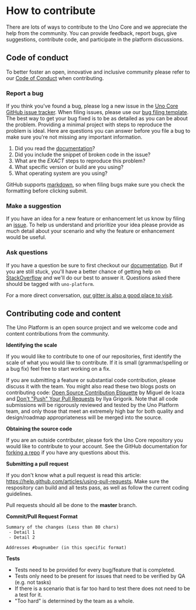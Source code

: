 # How to contribute

There are lots of ways to contribute to the Uno Core and we appreciate the help from the community. You can provide feedback, report bugs, give suggestions, contribute code, and participate in the platform discussions.

## Code of conduct

To better foster an open, innovative and inclusive community please refer to our [Code of Conduct](CODE_OF_CONDUCT.md) when contributing.

### Report a bug

If you think you've found a bug, please log a new issue in the [Uno Core GitHub issue tracker](https://github.com/unoplatform/Uno.Core/issues). When filing issues, please use our [bug filing template](.github/ISSUE_TEMPLATE.md).
The best way to get your bug fixed is to be as detailed as you can be about the problem.
Providing a minimal project with steps to reproduce the problem is ideal.
Here are questions you can answer before you file a bug to make sure you're not missing any important information.

1. Did you read the [documentation](https://github.com/unoplatform/Uno.Core/blob/master/doc)?
2. Did you include the snippet of broken code in the issue?
3. What are the *EXACT* steps to reproduce this problem?
4. What specific version or build are you using?
5. What operating system are you using?

GitHub supports [markdown](https://help.github.com/articles/github-flavored-markdown/), so when filing bugs make sure you check the formatting before clicking submit.

### Make a suggestion

If you have an idea for a new feature or enhancement let us know by filing an [issue](https://github.com/unoplatform/Uno.Core/issues). To help us understand and prioritize your idea please provide as much detail about your scenario and why the feature or enhancement would be useful.

### Ask questions

If you have a question be sure to first checkout our [documentation](https://github.com/unoplatform/Uno.Core/blob/master/doc). But if you are still stuck, you'll have a better chance of getting help on [StackOverflow](https://stackoverflow.com/questions/tagged/uno-platform) and we'll do our best to answer it. Questions asked there should be tagged with `uno-platform`.

For a more direct conversation, [our gitter is also a good place to visit](https://gitter.im/uno-platform/Lobby).

## Contributing code and content

The Uno Platform is an open source project and we welcome code and content contributions from the community.

**Identifying the scale**

If you would like to contribute to one of our repositories, first identify the scale of what you would like to contribute. If it is small (grammar/spelling or a bug fix) feel free to start working on a fix.

If you are submitting a feature or substantial code contribution, please discuss it with the team. You might also read these two blogs posts on contributing code: [Open Source Contribution Etiquette](http://tirania.org/blog/archive/2010/Dec-31.html) by Miguel de Icaza and [Don't "Push" Your Pull Requests](https://www.igvita.com/2011/12/19/dont-push-your-pull-requests/) by Ilya Grigorik. Note that all code submissions will be rigorously reviewed and tested by the Uno Platform team, and only those that meet an extremely high bar for both quality and design/roadmap appropriateness will be merged into the source.

**Obtaining the source code**

If you are an outside contributer, please fork the Uno Core repository you would like to contribute to your account. See the GitHub documentation for [forking a repo](https://help.github.com/articles/fork-a-repo/) if you have any questions about this. 

**Submitting a pull request**

If you don't know what a pull request is read this article: https://help.github.com/articles/using-pull-requests. Make sure the respository can build and all tests pass, as well as follow the current coding guidelines.

Pull requests should all be done to the **master** branch. 

**Commit/Pull Request Format**

```
Summary of the changes (Less than 80 chars)
 - Detail 1
 - Detail 2

Addresses #bugnumber (in this specific format)
```

**Tests**

-  Tests need to be provided for every bug/feature that is completed.
-  Tests only need to be present for issues that need to be verified by QA (e.g. not tasks)
-  If there is a scenario that is far too hard to test there does not need to be a test for it.
  - "Too hard" is determined by the team as a whole.
